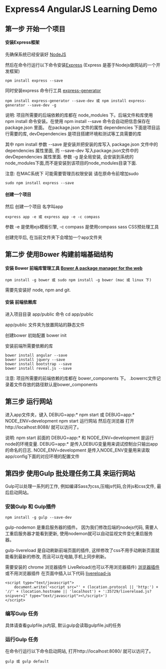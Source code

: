 # Express4 AngularJS Learning Demo


## 第一步 开始一个项目

#### 安装Express框架
先确保系统已经安装好 [NodeJS](https://nodejs.org/)

然后在命令行运行以下命令安装[Express](http://expressjs.com/) (Express 是基于Nodejs做网站的一个开发框架)

    npm install express --save

同时安装express 命令行工具 [express-generator](http://expressjs.com/starter/generator.html)

    npm install express-generator --save-dev 或 npm install express-generator --save-dev -g


说明: 项目所需要的后端依赖的库都在 node_modules 下。后端文件和库使用npm install 命令安装。在使用 npm install --save 命令会自动把信息保存在 package.json 里面。 在package.json 文件的属性 dependencies 下面是项目运行需要的库, devDependencies 是项目搭建环境和测试等工具需要的库

其中 npm install 参数 --save 是安装并把安装的库写入 package.json 文件中的 dependencies 属性里面, 而 --save-dev 写入package.json文件中的 devDependencies 属性里面. 参数 -g 是全局安装, 会安装到系统的node_modules下面,而不是安装到该项目的node_modules目录下面.


注意: 在MAC系统下 可能需要管理员权限安装 请在原命令前增加sudo

    sudo npm install express --save


#### 创建一个项目

然后 创建一个项目 名字叫app

    express app -e 或 express app -e -c compass

参数 -e 是使用ejs模板引擎, -c compass 是使用compass sass CSS预处理工具

创建完毕后, 在当前文件夹下会增加一个app文件夹




## 第二步 使用Bower 构建前端基础结构


#### 安装 Bower 前端库管理工具 [Bower A package manager for the web](http://bower.io/)

    npm install -g bower 或 sudo npm install -g bower (mac 或 linux 下)

需要先安装好 node, npm and git.    

#### 安装 前端依赖库


进入项目目录 app/public   命令 cd app/public

app/public 文件夹为放置网站的静态文件

创建bower 初始配置  bower init

安装前端所需要依赖的库

    bower install angular --save
    bower install jquery --save
    bower install bootstrap --save
    bower install reveal.js --save

注意: 项目所需要的前端依赖的库都在 bower_components 下。 .bowerrc文件记录着文件存放的路径默认是bower_components




## 第三步 运行网站

进入app文件夹，键入 DEBUG=app:* npm start 或 DEBUG=app:* NODE_ENV=development npm start 运行网站  然后在浏览器 打开http://localhost:8088/ 就可以访问了。

说明: npm start 前面的 DEBUG=app:* 和 NODE_ENV=development 是运行node的环境变量. DEBUG=app:* 是传入DEBUG变量用来调试控制台只输出app的命名的日志.  NODE_ENV=development 是传入NODE_ENV变量用来读取app/config下面的对应环境的配置文件




## 第四步 使用Gulp 批处理任务工具 来运行网站

Gulp可以处理一系列的工作, 例如编译Sass为css,压缩js代码,合并js和css文件, 最后启动网站。



### 安装Gulp 和 Gulp插件

    npm install -g gulp --save-dev

gulp-nodemon 是重启服务器的插件。 因为我们修改后端的nodejs代码, 需要人工重启服务器才能看到更新, 使用nodemon就可以自动监视文件变化重启服务器。

gulp-livereload 是自动刷新前端页面的插件, 这样修改了css不用手动刷新页面就能看到最新的修改, 而且可以在电脑,手机上同步刷新。

需要安装的 chrome 浏览器插件 LiveReload(也可以不用浏览器插件) [浏览器插件](https://chrome.google.com/webstore/detail/livereload/jnihajbhpnppcggbcgedagnkighmdlei)
或不用浏览器插件 在页面中插入以下代码 [livereload-js](https://github.com/livereload/livereload-js)

    <script type="text/javascript">
        document.write('<script src="' + (location.protocol || 'http:') + '//' + (location.hostname || 'localhost') + ':35729/livereload.js?snipver=1" type="text/javascript"><\/script>')
    </script>


### 编写Gulp 任务

具体请查看gulpfile.js内容, 默认gulp会读取gulpfile.js的任务

### 运行Gulp 任务

在命令行运行以下命令启动网站, 打开http://localhost:8080/ 就可以访问了。

    gulp 或 gulp default
